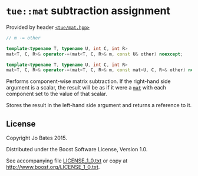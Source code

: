 `tue::mat` subtraction assignment
=================================
Provided by header [`<tue/mat.hpp>`](../../headers/mat.md)

```c++
// m -= other

template<typename T, typename U, int C, int R>
mat<T, C, R>& operator-=(mat<T, C, R>& m, const U& other) noexcept;

template<typename T, typename U, int C, int R>
mat<T, C, R>& operator-=(mat<T, C, R>& m, const mat<U, C, R>& other) noexcept;
```

Performs component-wise matrix subtraction. If the right-hand side argument is a
scalar, the result will be as if it were a [`mat`](../../headers/mat.md) with
each component set to the value of that scalar.

Stores the result in the left-hand side argument and returns a reference to it.

License
-------
Copyright Jo Bates 2015.

Distributed under the Boost Software License, Version 1.0.

See accompanying file [LICENSE_1_0.txt](../../../LICENSE_1_0.txt) or copy at
http://www.boost.org/LICENSE_1_0.txt.
